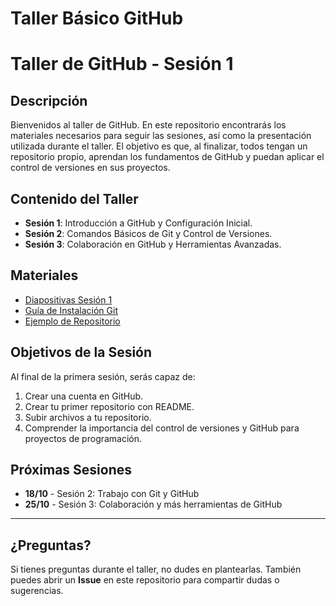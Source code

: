 # Taller Básico GitHub
# Taller de GitHub - Sesión 1

## Descripción
Bienvenidos al taller de GitHub. En este repositorio encontrarás los materiales necesarios para seguir las sesiones, así como la presentación utilizada durante el taller. El objetivo es que, al finalizar, todos tengan un repositorio propio, aprendan los fundamentos de GitHub y puedan aplicar el control de versiones en sus proyectos.

## Contenido del Taller
- **Sesión 1**: Introducción a GitHub y Configuración Inicial.
- **Sesión 2**: Comandos Básicos de Git y Control de Versiones.
- **Sesión 3**: Colaboración en GitHub y Herramientas Avanzadas.

## Materiales
- [Diapositivas Sesión 1](./Diapositivas/Presentacion_Sesion1.pdf)
- [Guía de Instalación Git](./Materiales/Guia_Instalacion_Git.pdf)
- [Ejemplo de Repositorio](./Materiales/Ejemplo_Repositorio)

## Objetivos de la Sesión
Al final de la primera sesión, serás capaz de:
1. Crear una cuenta en GitHub.
2. Crear tu primer repositorio con README.
3. Subir archivos a tu repositorio.
4. Comprender la importancia del control de versiones y GitHub para proyectos de programación.

## Próximas Sesiones
- **18/10** - Sesión 2: Trabajo con Git y GitHub
- **25/10** - Sesión 3: Colaboración y más herramientas de GitHub

---

## ¿Preguntas?
Si tienes preguntas durante el taller, no dudes en plantearlas. También puedes abrir un **Issue** en este repositorio para compartir dudas o sugerencias.
